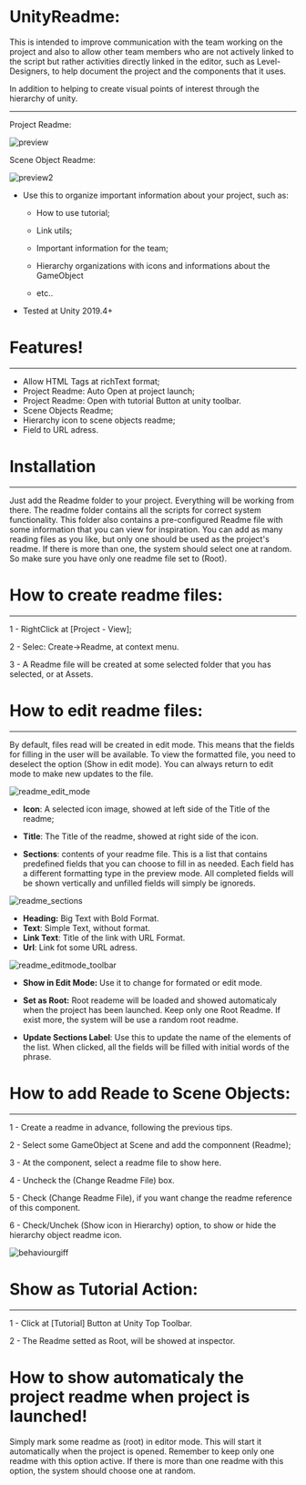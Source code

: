 # UnityReadme:
This is intended to improve communication with the team working on the project and also to allow other team members who are not actively linked to the script but rather activities directly linked in the editor, such as Level-Designers, to help document the project and the components that it uses.

In addition to helping to create visual points of interest through the hierarchy of unity.
***

Project Readme:

![preview](https://i.gyazo.com/57d69114f4d1d6b6c89ccf8b3ecbc36b.png)

Scene Object Readme:

![preview2](https://i.gyazo.com/a09e6e51fb6ec005be727720107c9e7a.png)


- Use this to organize important information about your project, such as: 
  - How to use tutorial;
  
  - Link utils;
  
  - Important information for the team; 
  
  - Hierarchy organizations with icons and informations about the GameObject
  
  - etc..

- Tested at Unity 2019.4+

# Features!
***

- Allow HTML Tags at richText format;
- Project Readme: Auto Open at project launch; 
- Project Readme: Open with tutorial Button at unity toolbar.
- Scene Objects Readme;
- Hierarchy icon to scene objects readme;
- Field to URL adress.

# Installation
***

Just add the Readme folder to your project. Everything will be working from there.
The readme folder contains all the scripts for correct system functionality.
This folder also contains a pre-configured Readme file with some information that you can view for inspiration.
You can add as many reading files as you like, but only one should be used as the project's readme. If there is more than one, the system should select one at random. So make sure you have only one readme file set to (Root).

# How to create readme files:
***

1 - RightClick at [Project - View];

2 - Selec: Create->Readme, at context menu.

3 - A Readme file will be created at some selected folder that you has selected, or at Assets.

# How to edit readme files:
***

By default, files read will be created in edit mode. This means that the fields for filling in the user will be available.
To view the formatted file, you need to deselect the option (Show in edit mode).
You can always return to edit mode to make new updates to the file.

![readme_edit_mode](https://i.gyazo.com/930d4f4533fe7419a5bb9bac34af3b49.png)

- **Icon**: A selected icon image, showed at left side of the Title of the readme;

- **Title**: The Title of the readme, showed at right side of the icon.

- **Sections**: contents of your readme file. This is a list that contains predefined fields that you can choose to fill in as needed. Each field has a different formatting type in the preview mode. All completed fields will be shown vertically and unfilled fields will simply be ignoreds.

![readme_sections](https://i.gyazo.com/b092cc3b8f05bb342bc7415514f6581a.png)

- **Heading:** Big Text with Bold Format.
- **Text**: Simple Text, without format.
- **Link Text**: Title of the link with URL Format.
- **Url**: Link fot some URL adress.

![readme_editmode_toolbar](https://i.gyazo.com/6f8248da0ccfc4cb8cd17d716beef7cb.png)

- **Show in Edit Mode:** Use it to change for formated or edit mode.

- **Set as Root:** Root reademe will be loaded and showed automaticaly when the project has been launched. Keep only one Root Readme. If exist more, the system will be use a random root readme.

- **Update Sections Label**: Use this to update the name of the elements of the list. When clicked, all the fields will be filled with initial words of the 
phrase.

# How to add Reade to Scene Objects:
***
1 - Create a readme in advance, following the previous tips.

2 - Select some GameObject at Scene and add the componnent (Readme);

3 - At the component, select a readme file to show here.

4 - Uncheck the (Change Readme File) box.

5 - Check (Change Readme File), if you want change the readme reference of this component.

6 - Check/Unchek (Show icon in Hierarchy) option, to show or hide the hierarchy object readme icon.


![behaviourgiff](https://i.gyazo.com/f96975c2cd206dbbe728a989571f5ca8.gif)

# Show as Tutorial Action:
***

1 - Click at [Tutorial] Button at Unity Top Toolbar.

2 - The Readme setted as Root, will be showed at inspector.

# How to show automaticaly the project readme when project is launched!

Simply mark some readme as (root) in editor mode. This will start it automatically when the project is opened.
Remember to keep only one readme with this option active. If there is more than one readme with this option, the system should choose one at random.
